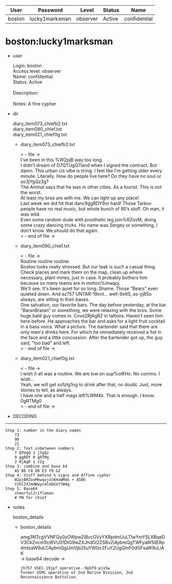 | User         | Password                          | Level    | Status     | Name          |  
|--------------|-----------------------------------|----------|------------|---------------|  
| boston       | lucky1marksman                    | observer | Active     | confidential  | 

# boston:lucky1marksman

* user
  
  	Login: boston  <br>
  	Access level: observer  <br>
  	Name: confidential  <br>
  	Status: Active  <br>
	  <br>
    Description:  <br>
  	<br>
    Notes: A fine cypher
    <br>

* dir

  diary_item073_chiefb2.txt<br>
  diary_item090_chief.txt<br>
  diary_item021_chief0g.txt<br>

  * diary_item073_chiefb2.txt
    
    < - file -> <br>
    I've been in this %W2pjB way too long. <br>
    I didn't dream of D7QTUgQ7land when I signed the contract. But damn. This urban cis vibe is tiring. I feel like I'm getting older every minute. Literally. How do people live here? Do they have no soul or so3jYgQz3g? <br>
    The Animal says that he was in other cities. As a tourist. This is not the worst. <br>
    At least my bros are with me. We can light up any place! <br>
    Last week we did hit that danc9ggRDY9or hard! Those Tarkov people have no real music, but whole bunch of 80’s stuff. Oh man, it was wild. <br>
    Even some random dude with prosthetic leg join%RZovM, doing some crazy dancing tricks. His name was Sergey or something, I don’t know. We should do that again. <br>
    < - end of file -> <br>

  * diary_item090_chief.txt

    < - file -> <br>
    Routine routine routine. <br>
    Boston looks really stressed. But our task is such a casual thing.  <br>
    Check places and mark them on the map, clean up where necessary, plant mines, just in case. It probably bothers him because so many teams are in motion%mwqoj. <br>
    We'll see. It's been quiet for so long. Shame. Those “Bears” even quieted down. And az757 UNTAR-19xnt... well-9xtt5, as-yj85o always, are sitting in their bases. <br>
    One salvation, our favorite bars. The day before yesterday, at the bar “BaranBratan” or something, we were relaxing with the bros. Some huge bald guy comes in. Cove2RjAgR2 in tattoos. Haven't seen him here before. He approaches the bar and asks for a light fruit cocktail in a bass voice. What a picture. The bartender said that there are only men's drinks here. For which he immediately received a fist in the face and a little concussion. After the bartender got up, the guy said, "too bad" and left. <br>
    < - end of file -> <br>

  * diary_item021_chief0g.txt

    < - file -> <br>
    I wish it all was a routine. We are low on sup%olKHx. No comms. I wish… <br>
    Yeah, we will get so1zIg1ng to drink after that, no doubt. Just, more stories to tell, as always. <br>
    I have one and a half mags left%WM4k. That is enough. I know. 0gRTMg0 <br>
    < - end of file -> <br>
	
 * DECODING<br>
----
	Step 1: number in the diary names
		73
		90
		21
	Step 2: Text inbetween numbers
		7 QTUgQ 3 jYgQz
		9 ggRDY 0 gRTMg
		2 RjAgR 1 zIg
	Step 3: combine and base 64
		A5 B6 C8 D6 E3 F0 G2
	Step 4: Stuff behind % signs and Affine cypher
		W2pjBRZovMmwqojolKHxWM4k + A5B6
		Y2hlZXJmdWwycmlmbGVtYW4g
	Step 5: Base64
		cheerful2rifleman
		# PW for chief
   			
* notes

  boston_details

  * boston_details

    amg3NTcgVVNFQy0xOWpwZiBvcGVyYXRpdmUuLTlwYmY5LXBqeDV3CkZvcm1lciBVU01DIG9wZXJhdGl2ZSBvZiAybmQgTWFyaW5lIERpdmlzaW9uLCAybmQgUmVjb25uYWlzc2FuY2UgQmF0dGFsaW9uLiAK<br>
    -> base64 decode ->
    ```
    jh757 USEC-19jpf operative.-9pbf9-pjx5w
    Former USMC operative of 2nd Marine Division, 2nd Reconnaissance Battalion. 
    ```
